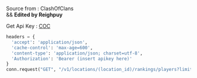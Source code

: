 Source from : ClashOfClans
<br>
 && **Edited by Reighpuy**

Get Api Key : [COC](https://developer.clashofclans.com/)

```python
headers = {
  'accept': 'application/json',
  'cache-control': 'max-age=600',
  'content-type': 'application/json; charset=utf-8',
  'Authorization': 'Bearer (insert apikey here)'
}
conn.request("GET", "/v1/locations/(location_id)/rankings/players?limit=3", payload, headers)
```
